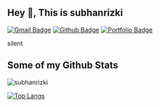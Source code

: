 ## Hey 👋, This is subhanrizki
[![Gmail Badge](https://img.shields.io/badge/-subhannrizkii@gmail.com-c14438?style=flat&logo=Gmail&logoColor=white&link=mailto:subhannrizkii@gmail.com)](mailto:subhannrizkii@gmail.com) [![Github Badge](https://img.shields.io/badge/-subhanrizki-grey?style=flat&logo=github&logoColor=white&link=https://github.com/subhanrizki/)](https://www.github.com/subhanrizki/) [![Portfolio Badge](https://img.shields.io/badge/portfolio-web-blue?style=flat&link=subhannrizkii.blogger.com/)](subhannrizkii.blogger.com/) <p align='left'>silent</p>
## Some of my Github Stats
<p align=left> <img src=https://komarev.com/ghpvc/?username=subhanrizki alt=subhanrizki /> </p>


[![Top Langs](https://github-readme-stats.vercel.app/api/top-langs/?username=subhanrizki&layout=compact)](https://github.com/subhanrizki/github-readme-stats)


